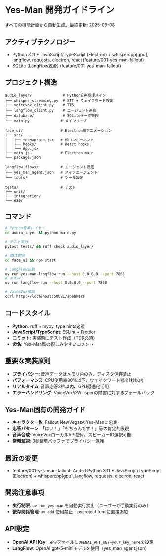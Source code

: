 # Yes-Man 開発ガイドライン

すべての機能計画から自動生成。最終更新: 2025-09-08

## アクティブテクノロジー
- Python 3.11 + JavaScript/TypeScript (Electron) + whispercpp[gpu], langflow, requests, electron, react (feature/001-yes-man-fallout)
- SQLite (LangFlow統合) (feature/001-yes-man-fallout)

## プロジェクト構造
```
audio_layer/              # Python音声処理メイン
├── whisper_streaming.py  # STT + ウェイクワード検出
├── voicevox_client.py    # TTS
├── langflow_client.py    # エージェント連携
├── database/             # SQLiteデータ管理
└── main.py              # メインループ

face_ui/                 # Electron顔アニメーション
├── src/
│   ├── YesManFace.jsx   # 顔コンポーネント
│   ├── hooks/           # React hooks
│   └── App.jsx
├── main.js              # Electron main
└── package.json

langflow_flows/          # エージェント設定
├── yes_man_agent.json   # メインエージェント
└── tools/               # ツール設定

tests/                   # テスト
├── unit/
├── integration/
└── e2e/
```

## コマンド
```bash
# Python音声レイヤー
cd audio_layer && python main.py

# テスト実行
pytest tests/ && ruff check audio_layer/

# 顔UI開発
cd face_ui && npm start

# LangFlow起動
uv run yes-man-langflow run --host 0.0.0.0 --port 7860
# または
uv run langflow run --host 0.0.0.0 --port 7860

# VoiceVox確認
curl http://localhost:50021/speakers
```

## コードスタイル
- **Python**: ruff + mypy, type hints必須
- **JavaScript/TypeScript**: ESLint + Prettier
- **コミット**: 実装前にテスト作成（TDD必須）
- **命名**: Yes-Man風の親しみやすいコメント

## 重要な実装原則
- **プライバシー**: 音声データはメモリ内のみ、ディスク保存禁止
- **パフォーマンス**: CPU使用率30%以下、ウェイクワード検出1秒以内
- **リアルタイム**: 音声応答3秒以内、GPU最適化活用
- **エラーハンドリング**: VoiceVoxやWhisperの障害に対するフォールバック

## Yes-Man固有の開発ガイド
- **キャラクター性**: Fallout NewVegasのYes-Manに忠実
- **応答パターン**: 「はい！」「もちろんです！」等の肯定的表現
- **音声合成**: VoiceVoxローカルAPI使用、スピーカーID選択可能
- **常時監視**: 3秒循環バッファでプライバシー保護

## 最近の変更
- feature/001-yes-man-fallout: Added Python 3.11 + JavaScript/TypeScript (Electron) + whispercpp[gpu], langflow, requests, electron, react

<!-- 手動追加開始 -->
## 開発注意事項
- **実行制限**: `uv run yes-man` を自動実行禁止（ユーザーが手動実行のみ）
- **依存関係管理**: `uv add` 使用禁止 - pyproject.tomlに直接追加

## API設定
- **OpenAI API Key**: `.env`ファイルに`OPENAI_API_KEY=your_key_here`を設定
- **LangFlow**: OpenAI gpt-5-miniモデルを使用（yes_man_agent.json）
<!-- 手動追加終了 -->